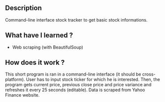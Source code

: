 ## Description
Command-line interface stock tracker to get basic stock informations.

## What have I learned ?
- Web scraping (with BeautifulSoup)

## How does it work ?
This short program is ran in a command-line interface (it should be cross-platform). User has to input stock ticker for which he is interested. Then, the program gets current price, previous close price and price variance and refreshes it every 25 seconds (editable). Data is scraped from Yahoo Finance website.
